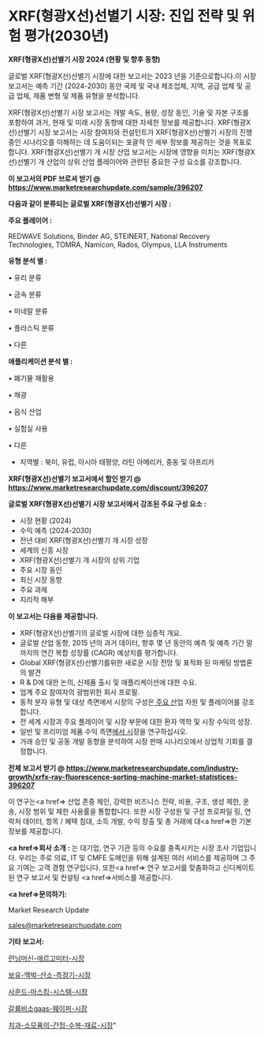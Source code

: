 # XRF(형광X선)선별기 시장: 진입 전략 및 위험 평가(2030년)

<strong>XRF(형광X선)선별기 시장 2024 (현황 및 향후 동향)</strong>

글로벌 XRF(형광X선)선별기 시장에 대한 보고서는 2023 년을 기준으로합니다.이 시장 보고서는 예측 기간 (2024-2030) 동안 국제 및 국내 제조업체, 지역, 공급 업체 및 공급 업체, 제품 변형 및 제품 유형을 분석합니다.

XRF(형광X선)선별기 시장 보고서는 개발 속도, 용량, 성장 동인, 기술 및 자본 구조를 포함하여 과거, 현재 및 미래 시장 동향에 대한 자세한 정보를 제공합니다. XRF(형광X선)선별기 시장 보고서는 시장 참여자와 컨설턴트가 XRF(형광X선)선별기 시장의 진행중인 시나리오를 이해하는 데 도움이되는 포괄적 인 세부 정보를 제공하는 것을 목표로합니다. XRF(형광X선)선별기 개 시장 산업 보고서는 시장에 영향을 미치는 XRF(형광X선)선별기 개 산업의 상위 산업 플레이어와 관련된 중요한 구성 요소를 강조합니다.



<strong>이 보고서의 PDF 브로셔 받기 @ <a href=https://www.marketresearchupdate.com/sample/396207>https://www.marketresearchupdate.com/sample/396207</a></strong>



<strong>다음과 같이 분류되는 글로벌 XRF(형광X선)선별기 시장 :</strong>



<strong>주요 플레이어 :</strong>

REDWAVE Solutions, Binder AG, STEINERT, National Recovery Technologies, TOMRA, Namicon, Rados, Olympus, LLA Instruments



<strong>유형 분석 별 :</strong>

• 유리 분류

• 금속 분류

• 미네랄 분류

• 플라스틱 분류

• 다른



<strong>애플리케이션 분석 별 :</strong>

• 폐기물 재활용

• 채광

• 음식 산업

• 실험실 사용

• 다른

<ul>
  <li>지역별 : 북미, 유럽, 아시아 태평양, 라틴 아메리카, 중동 및 아프리카</li>
</ul>


<strong>XRF(형광X선)선별기 보고서에서 할인 받기 @ <a href=https://www.marketresearchupdate.com/discount/396207>https://www.marketresearchupdate.com/discount/396207</a></strong>



<strong>글로벌 XRF(형광X선)선별기 시장 보고서에서 강조된 주요 구성 요소 :</strong>
<ul>
  <li>시장 현황 (2024)</li>
  <li>수익 예측 (2024-2030)</li>
  <li>전년 대비 XRF(형광X선)선별기 개 시장 성장</li>
  <li>세계의 신흥 시장</li>
  <li>XRF(형광X선)선별기 개 시장의 상위 기업</li>
  <li>주요 시장 동인</li>
  <li>최신 시장 동향</li>
  <li>주요 과제</li>
  <li>지리적 해부</li>
</ul>


<strong>이 보고서는 다음을 제공합니다.</strong>
<ul>
  <li>XRF(형광X선)선별기의 글로벌 시장에 대한 심층적 개요.</li>
  <li>글로벌 산업 동향, 2015 년의 과거 데이터, 향후 몇 년 동안의 예측 및 예측 기간 말까지의 연간 복합 성장률 (CAGR) 예상치를 평가합니다.</li>
  <li>Global XRF(형광X선)선별기를위한 새로운 시장 전망 및 표적화 된 마케팅 방법론의 발견</li>
  <li>R &amp; D에 대한 논의, 신제품 출시 및 애플리케이션에 대한 수요.</li>
  <li>업계 주요 참여자의 광범위한 회사 프로필.</li>
  <li>동적 분자 유형 및 대상 측면에서 시장의 구성은<a href=> 주요 산</a>업 자원 및 플레이어를 강조합니다.</li>
  <li>전 세계 시장과 주요 플레이어 및 시장 부문에 대한 환자 역학 및 시장 수익의 성장.</li>
  <li>일반 및 프리미엄 제품 수익 측면<a href=>에서 시</a>장을 연구하십시오.</li>
  <li>거래 승인 및 공동 개발 동향을 분석하여 시장 판매 시나리오에서 상업적 기회를 결정합니다.</li>
</ul>



<strong>전체 보고서 받기 @ <a href=https://www.marketresearchupdate.com/industry-growth/xrfx-ray-fluorescence-sorting-machine-market-statistices-396207>https://www.marketresearchupdate.com/industry-growth/xrfx-ray-fluorescence-sorting-machine-market-statistices-396207</a></strong>

이 연구는<a href=> 산업 존중</a> 체인, 강력한 비즈니스 전략, 비용, 구조, 생성 제한, 운송, 시장 범위 및 제한 사용률을 통합합니다. 또한 시장 구성원 및 구성 프로파일 링, 연락처 데이터, 항목 / 혜택 침대, 소득 개발, 수익 창출 및 총 거래에 대<a href=>한 기본 </a>정보를 제공합니다.



<strong><a href=>회사 소</a>개 :</strong>
는 대기업, 연구 기관 등의 수요를 충족시키는 시장 조사 기업입니다. 우리는 주로 의료, IT 및 CMFE 도메인을 위해 설계된 여러 서비스를 제공하며 그 주요 기여는 고객 경험 연구입니다. 또한<a href=> 연구 보</a>고서를 맞춤화하고 신디케이트 된 연구 보고서 및 컨설팅 <a href=>서비스</a>를 제공합니다.



<strong><a href=>문의하기:</a></strong>

Market Research Update

sales@marketresearchupdate.com



<strong>기타 보고서:</strong>

<a href=https://www.linkedin.com/pulse/런닝머신-에르고미터-시장-동향-및-성장-전망-consumer-connection-chronicles-24-/>런닝머신-에르고미터-시장</a>

<a href=https://www.linkedin.com/pulse/보유-맥박-산소-측정기-시장-현재-및-미래-성장-2029-analytics-avenue-adventures-24-ana-bmqpf/>보유-맥박-산소-측정기-시장</a>

<a href=https://www.linkedin.com/pulse/사운드-마스킹-시스템-시장-현재-및-미래-성장-2029-trend-tracking-tips-360-analysis-yzruf/>사운드-마스킹-시스템-시장</a>

<a href=https://www.linkedin.com/pulse/갈륨비소gaas-웨이퍼-시장-진입-전략-및-위험-평가2030년-trend-tracking-tips-360-analysis-kihkf/>갈륨비소gaas-웨이퍼-시장</a>

<a href=https://www.linkedin.com/pulse/치과-소모품의-간접-수복-재료-시장-규모-및-성장-2023-isdailynews-v5fnf/>치과-소모품의-간접-수복-재료-시장</a>"
